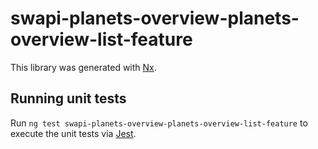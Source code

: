 # swapi-planets-overview-planets-overview-list-feature

This library was generated with [Nx](https://nx.dev).

## Running unit tests

Run `ng test swapi-planets-overview-planets-overview-list-feature` to execute the unit tests via [Jest](https://jestjs.io).
